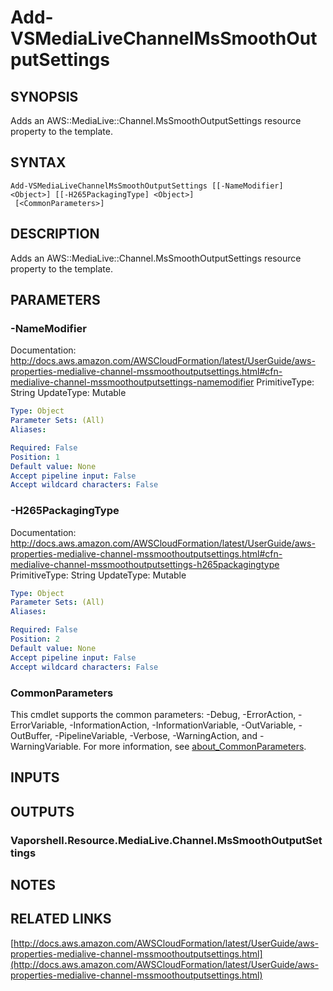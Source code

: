 # Add-VSMediaLiveChannelMsSmoothOutputSettings

## SYNOPSIS
Adds an AWS::MediaLive::Channel.MsSmoothOutputSettings resource property to the template.

## SYNTAX

```
Add-VSMediaLiveChannelMsSmoothOutputSettings [[-NameModifier] <Object>] [[-H265PackagingType] <Object>]
 [<CommonParameters>]
```

## DESCRIPTION
Adds an AWS::MediaLive::Channel.MsSmoothOutputSettings resource property to the template.

## PARAMETERS

### -NameModifier
Documentation: http://docs.aws.amazon.com/AWSCloudFormation/latest/UserGuide/aws-properties-medialive-channel-mssmoothoutputsettings.html#cfn-medialive-channel-mssmoothoutputsettings-namemodifier
PrimitiveType: String
UpdateType: Mutable

```yaml
Type: Object
Parameter Sets: (All)
Aliases:

Required: False
Position: 1
Default value: None
Accept pipeline input: False
Accept wildcard characters: False
```

### -H265PackagingType
Documentation: http://docs.aws.amazon.com/AWSCloudFormation/latest/UserGuide/aws-properties-medialive-channel-mssmoothoutputsettings.html#cfn-medialive-channel-mssmoothoutputsettings-h265packagingtype
PrimitiveType: String
UpdateType: Mutable

```yaml
Type: Object
Parameter Sets: (All)
Aliases:

Required: False
Position: 2
Default value: None
Accept pipeline input: False
Accept wildcard characters: False
```

### CommonParameters
This cmdlet supports the common parameters: -Debug, -ErrorAction, -ErrorVariable, -InformationAction, -InformationVariable, -OutVariable, -OutBuffer, -PipelineVariable, -Verbose, -WarningAction, and -WarningVariable. For more information, see [about_CommonParameters](http://go.microsoft.com/fwlink/?LinkID=113216).

## INPUTS

## OUTPUTS

### Vaporshell.Resource.MediaLive.Channel.MsSmoothOutputSettings
## NOTES

## RELATED LINKS

[http://docs.aws.amazon.com/AWSCloudFormation/latest/UserGuide/aws-properties-medialive-channel-mssmoothoutputsettings.html](http://docs.aws.amazon.com/AWSCloudFormation/latest/UserGuide/aws-properties-medialive-channel-mssmoothoutputsettings.html)

